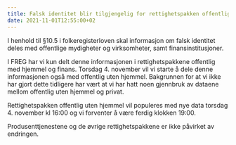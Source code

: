 ```yaml
---
title: Falsk identitet blir tilgjengelig for rettighetspakken offentlig uten hjemmel 
date: 2021-11-01T12:55:00+02
---
```


I henhold til §10.5 i folkeregisterloven skal informasjon om falsk identitet deles med offentlige mydigheter og virksomheter, samt finansinstitusjoner. 

I FREG har vi kun delt denne informasjonen i rettighetspakkene offentlig med hjemmel og finans. Torsdag 4. november vil vi starte å dele denne informasjonen også med offentlig uten hjemmel. Bakgrunnen for at vi ikke har gjort dette tidligere har vært at vi har hatt noen gjennbruk av dataene mellom offentlig uten hjemmel og privat.

Rettighetspakken offentlig uten hjemmel vil populeres med nye data torsdag 4. november kl 16:00 og vi forventer å være ferdig klokken 19:00. 

Produsenttjenestene og de øvrige rettighetspakkene er ikke påvirket av endringen.  
